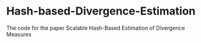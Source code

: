# Hash-based-Divergence-Estimation
The code for the paper Scalable Hash-Based Estimation of Divergence Measures
